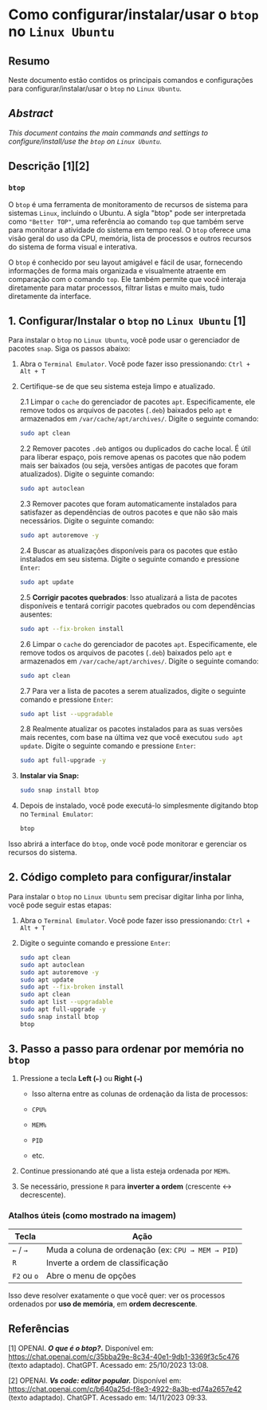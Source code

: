 # Como configurar/instalar/usar o `btop` no `Linux Ubuntu`

## Resumo

Neste documento estão contidos os principais comandos e configurações para configurar/instalar/usar o `btop` no `Linux Ubuntu`.

## _Abstract_

_This document contains the main commands and settings to configure/install/use the `btop` on `Linux Ubuntu`._

## Descrição [1][2]

### `btop`

O `btop` é uma ferramenta de monitoramento de recursos de sistema para sistemas `Linux`, incluindo o Ubuntu. A sigla "btop" pode ser interpretada como `"Better TOP"`, uma referência ao comando `top` que também serve para monitorar a atividade do sistema em tempo real. O `btop` oferece uma visão geral do uso da CPU, memória, lista de processos e outros recursos do sistema de forma visual e interativa.

O `btop` é conhecido por seu layout amigável e fácil de usar, fornecendo informações de forma mais organizada e visualmente atraente em comparação com o comando `top`. Ele também permite que você interaja diretamente para matar processos, filtrar listas e muito mais, tudo diretamente da interface.

## 1. Configurar/Instalar o `btop` no `Linux Ubuntu` [1]

Para instalar o `btop` no `Linux Ubuntu`, você pode usar o gerenciador de pacotes `snap`. Siga os passos abaixo:

1. Abra o `Terminal Emulator`. Você pode fazer isso pressionando: `Ctrl + Alt + T`


2. Certifique-se de que seu sistema esteja limpo e atualizado.

    2.1 Limpar o `cache` do gerenciador de pacotes `apt`. Especificamente, ele remove todos os arquivos de pacotes (`.deb`) baixados pelo `apt` e armazenados em `/var/cache/apt/archives/`. Digite o seguinte comando:
    
    ```bash
    sudo apt clean
    ``` 
    
    2.2 Remover pacotes `.deb` antigos ou duplicados do cache local. É útil para liberar espaço, pois remove apenas os pacotes que não podem mais ser baixados (ou seja, versões antigas de pacotes que foram atualizados). Digite o seguinte comando:
    
    ```bash
    sudo apt autoclean
    ```

    2.3 Remover pacotes que foram automaticamente instalados para satisfazer as dependências de outros pacotes e que não são mais necessários. Digite o seguinte comando:
    
    ```bash
    sudo apt autoremove -y
    ```

    2.4 Buscar as atualizações disponíveis para os pacotes que estão instalados em seu sistema. Digite o seguinte comando e pressione `Enter`: 
    
    ```bash
    sudo apt update
    ```

    2.5 **Corrigir pacotes quebrados**: Isso atualizará a lista de pacotes disponíveis e tentará corrigir pacotes quebrados ou com dependências ausentes:
    
    ```bash
    sudo apt --fix-broken install
    ```

    2.6 Limpar o `cache` do gerenciador de pacotes `apt`. Especificamente, ele remove todos os arquivos de pacotes (`.deb`) baixados pelo `apt` e armazenados em `/var/cache/apt/archives/`. Digite o seguinte comando:
    
    ```bash
    sudo apt clean
    ``` 
    
    2.7 Para ver a lista de pacotes a serem atualizados, digite o seguinte comando e pressione `Enter`:  
    
    ```bash
    sudo apt list --upgradable
    ```

    2.8 Realmente atualizar os pacotes instalados para as suas versões mais recentes, com base na última vez que você executou `sudo apt update`. Digite o seguinte comando e pressione `Enter`:
    
    ```bash
    sudo apt full-upgrade -y
    ```

3. **Instalar via Snap:**

    ```bash
    sudo snap install btop
    ```

4. Depois de instalado, você pode executá-lo simplesmente digitando btop no `Terminal Emulator`:

    ```bash
    btop
    ```

Isso abrirá a interface do `btop`, onde você pode monitorar e gerenciar os recursos do sistema.


## 2. Código completo para configurar/instalar

Para instalar o `btop` no `Linux Ubuntu` sem precisar digitar linha por linha, você pode seguir estas etapas:

1. Abra o `Terminal Emulator`. Você pode fazer isso pressionando: `Ctrl + Alt + T`

2. Digite o seguinte comando e pressione `Enter`:

    ```bash
    sudo apt clean
    sudo apt autoclean
    sudo apt autoremove -y
    sudo apt update
    sudo apt --fix-broken install
    sudo apt clean
    sudo apt list --upgradable
    sudo apt full-upgrade -y
    sudo snap install btop
    btop
    ```

## 3. Passo a passo para ordenar por memória no `btop`

1. Pressione a tecla **Left (`←`)** ou **Right (`→`)**  
   
   * Isso alterna entre as colunas de ordenação da lista de processos:

    - `CPU%`

    - `MEM%`

    - `PID`

    - etc.

2. Continue pressionando até que a lista esteja ordenada por `MEM%`.

3. Se necessário, pressione `R` para **inverter a ordem** (crescente ↔ decrescente).

### Atalhos úteis (como mostrado na imagem)

| Tecla     | Ação                                                      |
|-----------|-----------------------------------------------------------|
| `←` / `→`     | Muda a coluna de ordenação (ex: `CPU → MEM → PID`)         |
| `R`         | Inverte a ordem de classificação                          |
| `F2` ou `o`   | Abre o menu de opções                                     |

Isso deve resolver exatamente o que você quer: ver os processos ordenados por **uso de memória**, em **ordem decrescente**.


## Referências

[1] OPENAI. ***O que é o btop?.*** Disponível em: <https://chat.openai.com/c/35bba29e-8c34-40e1-9db1-3369f3c5c476> (texto adaptado). ChatGPT. Acessado em: 25/10/2023 13:08.

[2] OPENAI. ***Vs code: editor popular.*** Disponível em: <https://chat.openai.com/c/b640a25d-f8e3-4922-8a3b-ed74a2657e42> (texto adaptado). ChatGPT. Acessado em: 14/11/2023 09:33.
